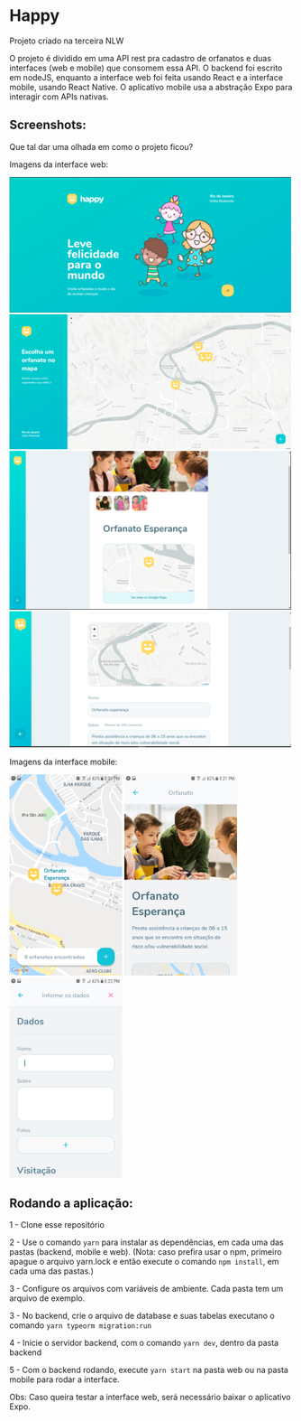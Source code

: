 # Happy
Projeto criado na terceira NLW

O projeto é dividido em uma API rest pra cadastro de orfanatos e duas interfaces (web e mobile) que consomem essa API. O backend foi escrito em nodeJS, enquanto a interface web foi feita usando React e a interface mobile, usando React Native. O aplicativo mobile usa a abstração Expo para interagir com APIs nativas.

## Screenshots:
Que tal dar uma olhada em como o projeto ficou?

Imagens da interface web:

<img src="landing.png" width="500">
<img src="app.png" width="500">
<img src="detalhe.png" width="500">
<img src="cadastro.png" width="500">

Imagens da interface mobile:

<img src="app-mobile.png" width="200">
<img src="detalhe-mobile.png" width="200">
<img src="cadastro-mobile.png" width="200">

## Rodando a aplicação:

1 - Clone esse repositório

2 - Use o comando ```yarn``` para instalar as dependências, em cada uma das pastas (backend, mobile e web).
  (Nota: caso prefira usar o npm, primeiro apague o arquivo yarn.lock e então execute o comando ```npm install```, em cada uma das pastas.)

3 - Configure os arquivos com variáveis de ambiente. Cada pasta tem um arquivo de exemplo.

3 - No backend, crie o arquivo de database e suas tabelas executano o comando ```yarn typeorm migration:run```

4 - Inicie o servidor backend, com o comando ```yarn dev```, dentro da pasta backend

5 - Com o backend rodando, execute ```yarn start``` na pasta web ou na pasta mobile para rodar a interface.

Obs: Caso queira testar a interface web, será necessário baixar o aplicativo Expo.